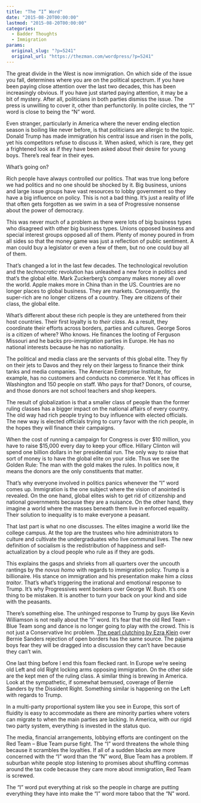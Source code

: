 ```yaml
---
title: "The “I” Word"
date: "2015-08-20T00:00:00"
lastmod: "2015-08-20T00:00:00"
categories:
  - Badder Thoughts
  - Immigration
params:
  original_slug: "?p=5241"
  original_url: "https://thezman.com/wordpress/?p=5241"
---
```


The great divide in the West is now immigration. On which side of the
issue you fall, determines where you are on the political spectrum. If
you have been paying close attention over the last two decades, this has
been increasingly obvious. If you have just started paying attention, it
may be a bit of mystery. After all, politicians in both parties dismiss
the issue. The press is unwilling to cover it, other than perfunctorily.
In polite circles, the “I” word is close to being the “N” word.

Even stranger, particularly in America where the never ending election
season is boiling like never before, is that politicians are allergic to
the topic. Donald Trump has made immigration his central issue and risen
in the polls, yet his competitors refuse to discuss it. When asked,
which is rare, they get a frightened look as if they have been asked
about their desire for young boys. There’s real fear in their eyes.

What’s going on?

Rich people have always controlled our politics. That was true long
before we had politics and no one should be shocked by it. Big business,
unions and large issue groups have vast resources to lobby government so
they have a big influence on policy. This is not a bad thing. It’s just
a reality of life that often gets forgotten as we swim in a sea of
Progressive nonsense about the power of democracy.

This was never much of a problem as there were lots of big business
types who disagreed with other big business types. Unions opposed
business and special interest groups opposed all of them. Plenty of
money poured in from all sides so that the money game was just a
reflection of public sentiment. A man could buy a legislator or even a
few of them, but no one could buy all of them.

That’s changed a lot in the last few decades. The technological
revolution and the *technocratic* revolution has unleashed a new force
in politics and that’s the global elite. Mark Zuckerberg’s company makes
money all over the world. Apple makes more in China than in the US.
Countries are no longer places to global business. They are markets.
Consequently, the super-rich are no longer citizens of a country. They
are citizens of their class, the global elite.

What’s different about these rich people is they are untethered from
their host countries. Their first loyalty is to *their class*. As a
result, they coordinate their efforts across borders, parties and
cultures. George Soros is a citizen of where? Who knows. He finances the
looting of Ferguson Missouri and he backs pro-immigration parties in
Europe. He has no national interests because he has no nationality.

The political and media class are the servants of this global elite.
They fly on their jets to Davos and they rely on their largess to
finance their think tanks and media companies. The American Enterprise
Institute, for example, has no customers and conducts no commerce. Yet
it has offices in Washington and 150 people on staff. Who pays for that?
Donors, of course, and those donors are not school teachers and shop
keepers.

The result of globalization is that a smaller class of people than the
former ruling classes has a bigger impact on the national affairs of
every country. The old way had rich people trying to buy influence with
elected officials. The new way is elected officials trying to curry
favor with the rich people, in the hopes they will finance their
campaigns.

When the cost of running a campaign for Congress is over $10 million,
you have to raise $15,000 every day to keep your office. Hillary Clinton
will spend one billion dollars in her presidential run. The only way to
raise that sort of money is to have the global elite on your side. Thus
we see the Golden Rule: The man with the gold makes the rules. In
politics now, it means the donors are the only constituents that matter.

That’s why everyone involved in politics panics whenever the “I” word
comes up. Immigration is the one subject where the vision of anointed is
revealed. On the one hand, global elites wish to get rid of citizenship
and national governments because they are a nuisance. On the other hand,
they imagine a world where the masses beneath them live in enforced
equality. Their solution to inequality is to make everyone a peasant.

That last part is what no one discusses. The elites imagine a world like
the college campus. At the top are the trustees who hire administrators
to culture and cultivate the undergraduates who live communal lives. The
new definition of socialism is the redistribution of happiness and
self-actualization by a cloud people who rule as if they are gods.

This explains the gasps and shrieks from all quarters over the uncouth
rantings by the *novus homo* with regards to immigration policy. Trump
is a billionaire. His stance on immigration and his presentation make
him a *class traitor*. That’s what’s triggering the irrational and
emotional response to Trump. It’s why Progressives went bonkers over
George W. Bush. It’s one thing to be mistaken. It is another to turn
your back on your kind and side with the peasants.

There’s something else. The unhinged response to Trump by guys like
Kevin Williamson is not really about the “I” word. It’s fear that the
old Red Team – Blue Team song and dance is no longer going to play with
the crowd. This is not just a Conservative Inc problem. <a
href="http://www.vox.com/2015/7/28/9014491/bernie-sanders-vox-conversation"
rel="noopener" target="_blank">The pearl clutching by Ezra Klein</a>
over Bernie Sanders rejection of open borders has the same source. The
pajama boys fear they will be dragged into a discussion they can’t have
because they can’t win.

One last thing before I end this foam flecked rant. In Europe we’re
seeing old Left and old Right locking arms opposing immigration. On the
other side are the kept men of the ruling class. A similar thing is
brewing in America. Look at the sympathetic, if somewhat bemused,
coverage of Bernie Sanders by the Dissident Right. Something similar is
happening on the Left with regards to Trump.

In a multi-party proportional system like you see in Europe, this sort
of fluidity is easy to accommodate as there are minority parties where
voters can migrate to when the main parties are lacking. In America,
with our rigid two party system, everything is invested in the status
quo.

The media, financial arrangements, lobbying efforts are contingent on
the Red Team – Blue Team purse fight. The “I” word threatens the whole
thing because it scrambles the loyalties. If all of a sudden blacks are
more concerned with the “I” word than the “N” word, Blue Team has a
problem. If suburban white people stop listening to promises about
shuffling commas around the tax code because they care more about
immigration, Red Team is screwed.

The “I” word put everything at risk so the people in charge are putting
everything they have into make the “I” word more taboo that the “N”
word.
